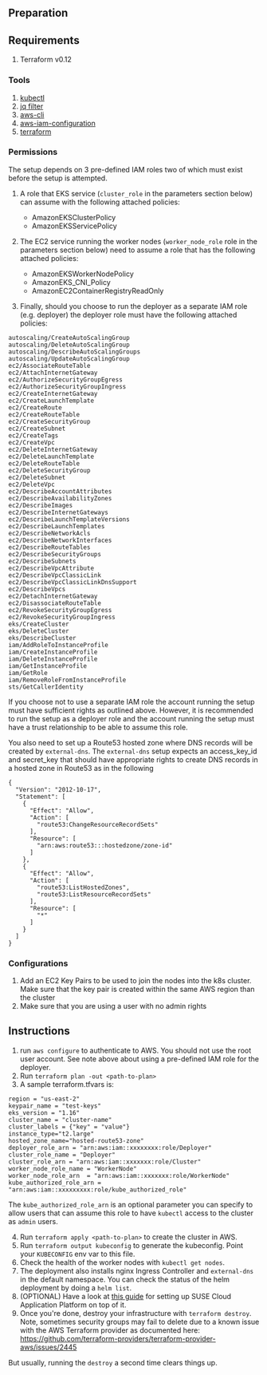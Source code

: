 ## Preparation

## Requirements

1. Terraform v0.12

### Tools

1. [kubectl](https://kubernetes.io/docs/tasks/tools/install-kubectl/)
2. [jq filter](https://stedolan.github.io/jq/)
3. [aws-cli](https://aws.amazon.com/cli/)
4. [aws-iam-configuration](https://docs.aws.amazon.com/eks/latest/userguide/install-aws-iam-authenticator.html)
4. [terraform](https://www.terraform.io/)

### Permissions

The setup depends on 3 pre-defined IAM roles two of which must exist before the setup is attempted. 

1. A role that EKS service (`cluster_role` in the parameters section below) can assume with the following attached policies:
    - AmazonEKSClusterPolicy
    - AmazonEKSServicePolicy

2. The EC2 service running the worker nodes (`worker_node_role` role in the parameters section below) need to assume a role that has the following attached policies:

    - AmazonEKSWorkerNodePolicy
    - AmazonEKS_CNI_Policy
    - AmazonEC2ContainerRegistryReadOnly

3. Finally, should you choose to  run the deployer as a separate IAM role (e.g. deployer) the deployer role must have the following attached policies:

```
autoscaling/CreateAutoScalingGroup
autoscaling/DeleteAutoScalingGroup
autoscaling/DescribeAutoScalingGroups
autoscaling/UpdateAutoScalingGroup
ec2/AssociateRouteTable
ec2/AttachInternetGateway
ec2/AuthorizeSecurityGroupEgress
ec2/AuthorizeSecurityGroupIngress
ec2/CreateInternetGateway
ec2/CreateLaunchTemplate
ec2/CreateRoute
ec2/CreateRouteTable
ec2/CreateSecurityGroup
ec2/CreateSubnet
ec2/CreateTags
ec2/CreateVpc
ec2/DeleteInternetGateway
ec2/DeleteLaunchTemplate
ec2/DeleteRouteTable
ec2/DeleteSecurityGroup
ec2/DeleteSubnet
ec2/DeleteVpc
ec2/DescribeAccountAttributes
ec2/DescribeAvailabilityZones
ec2/DescribeImages
ec2/DescribeInternetGateways
ec2/DescribeLaunchTemplateVersions
ec2/DescribeLaunchTemplates
ec2/DescribeNetworkAcls
ec2/DescribeNetworkInterfaces
ec2/DescribeRouteTables
ec2/DescribeSecurityGroups
ec2/DescribeSubnets
ec2/DescribeVpcAttribute
ec2/DescribeVpcClassicLink
ec2/DescribeVpcClassicLinkDnsSupport
ec2/DescribeVpcs
ec2/DetachInternetGateway
ec2/DisassociateRouteTable
ec2/RevokeSecurityGroupEgress
ec2/RevokeSecurityGroupIngress
eks/CreateCluster
eks/DeleteCluster
eks/DescribeCluster
iam/AddRoleToInstanceProfile
iam/CreateInstanceProfile
iam/DeleteInstanceProfile
iam/GetInstanceProfile
iam/GetRole
iam/RemoveRoleFromInstanceProfile
sts/GetCallerIdentity
```

If you choose not to use a separate IAM role the account running the setup must have sufficient rights as outlined above. However, it is recommended to run the setup as a deployer role and the account running the setup must have a trust relationship to be able to assume this role.


You also need to set up a Route53 hosted zone where DNS records will be created by `external-dns`. The `external-dns` setup expects an access_key_id and secret_key that should have appropriate rights to create
DNS records in a hosted zone in Route53 as in the following

```
{
  "Version": "2012-10-17",
  "Statement": [
    {
      "Effect": "Allow",
      "Action": [
        "route53:ChangeResourceRecordSets"
      ],
      "Resource": [
        "arn:aws:route53:::hostedzone/zone-id"
      ]
    },
    {
      "Effect": "Allow",
      "Action": [
        "route53:ListHostedZones",
        "route53:ListResourceRecordSets"
      ],
      "Resource": [
        "*"
      ]
    }
  ]
}
```

### Configurations

1. Add an EC2 Key Pairs to be used to join the nodes into the k8s cluster. Make sure that the key pair is created within the same AWS region than the cluster
2. Make sure that you are using a user with no admin rights

## Instructions

1. run `aws configure` to authenticate to AWS. You should not use the root user account. See note above about using a pre-defined IAM role for the deployer.
2. Run `terraform plan -out <path-to-plan>`
3. A sample terraform.tfvars is:
```
region = "us-east-2"
keypair_name = "test-keys"
eks_version = "1.16"
cluster_name = "cluster-name"
cluster_labels = {"key" = "value"}
instance_type="t2.large"
hosted_zone_name="hosted-route53-zone"
deployer_role_arn = "arn:aws:iam::xxxxxxxx:role/Deployer"
cluster_role_name = "Deployer"
cluster_role_arn = "arn:aws:iam::xxxxxxx:role/Cluster"
worker_node_role_name = "WorkerNode"
worker_node_role_arn  = "arn:aws:iam::xxxxxxx:role/WorkerNode"
kube_authorized_role_arn = "arn:aws:iam::xxxxxxxxx:role/kube_authorized_role"
```
The `kube_authorized_role_arn` is an optional parameter you can specify to allow users that can assume this role to have `kubectl` access to the cluster as `admin` users.

4. Run `terraform apply <path-to-plan>` to create the cluster in AWS.
5. Run `terraform output kubeconfig` to generate the kubeconfig. Point your `KUBECONFIG` env var to this file.
6. Check the health of the worker nodes with `kubectl get nodes`.
7. The deployment also installs nginx Ingress Controller and `external-dns` in the default namespace. You can check the status of the helm deployment by doing a `helm list`.
8. (OPTIONAL) Have a look at [this guide](https://github.com/SUSE/scf/wiki/Deployment-on-Amazon-EKS) for setting up SUSE Cloud Application Platform on top of it.
9. Once you're done, destroy your infrastructure with `terraform destroy`. Note, sometimes security groups
may fail to delete due to a known issue with the AWS Terraform provider as documented here:
https://github.com/terraform-providers/terraform-provider-aws/issues/2445

But usually, running the `destroy` a second time clears things up.
